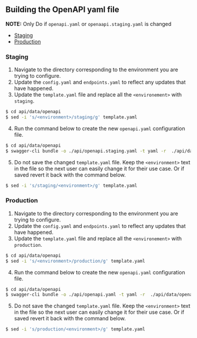 ## Building the OpenAPI yaml file

**NOTE:** Only Do if `openapi.yaml` or `openaapi.staging.yaml` is changed

* [Staging](#staging)
* [Production](#production)

### Staging

1. Navigate to the directory corresponding to the environment you are trying to configure.
2. Update the `config.yaml` and `endpoints.yaml` to reflect any updates that have happened.
3. Update the `template.yaml` file and replace all the `<environement>` with `staging`.
```bash
$ cd api/data/openapi
$ sed -i 's/<environment>/staging/g' template.yaml
```
4. Run the command below to create the new `openapi.yaml` configuration file.
```bash
$ cd api/data/openapi
$ swagger-cli bundle -o ./api/openapi.staging.yaml -t yaml -r  ./api/data/openapi/template.yaml
```
5. Do not save the changed `template.yaml` file. Keep the `<environment>` text in the file so the next user can easily change it for their use case. Or if saved revert it back with the command below.
```bash
$ sed -i 's/staging/<environment>/g' template.yaml
```

### Production

1. Navigate to the directory corresponding to the environment you are trying to configure.
2. Update the `config.yaml` and `endpoints.yaml` to reflect any updates that have happened.
3. Update the `template.yaml` file and replace all the `<environement>` with `production`.
```bash
$ cd api/data/openapi
$ sed -i 's/<environment>/production/g' template.yaml
```
4. Run the command below to create the new `openapi.yaml` configuration file.
```bash
$ cd api/data/openapi
$ swagger-cli bundle -o ./api/openapi.yaml -t yaml -r  ./api/data/openapi/template.yaml
```
5. Do not save the changed `template.yaml` file. Keep the `<environment>` text in the file so the next user can easily change it for their use case. Or if saved revert it back with the command below.
```bash
$ sed -i 's/production/<environment>/g' template.yaml
```
